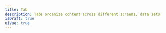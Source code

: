 ```yaml
---
title: Tab
description: Tabs organize content across different screens, data sets, and other interactions.
isDraft: true
uiVue: true
---
```


<code-editor resource-folder="tab" resource-name="example"></code-editor>
